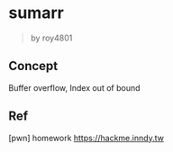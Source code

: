 # sumarr

> by roy4801

## Concept

Buffer overflow, Index out of bound

## Ref

[pwn] homework
https://hackme.inndy.tw